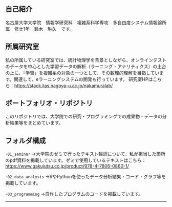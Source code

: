 ## 自己紹介

名古屋大学大学院　情報学研究科　複雑系科学専攻　多自由度システム情報論所属　修士1年　鈴木　琳久　です。

## 所属研究室

私の所属している研究室では、統計物理学を背景としながら、オンラインテストのデータを中心とした学習データの解析（ラーニング・アナリティクス）の土台の上に、「学習」を複雑系の対象の一つとして、その数理的理解を目指しています。関連して、eラーニングシステムの開発も行っています。
研究室HPはこちら：https://stack.ilas.nagoya-u.ac.jp/nakamuralab/

## ポートフォリオ・リポジトリ

このリポジトリでは、大学院での研究・プログラミングでの成果物・データの分析結果等をまとめています。

## フォルダ構成
-`01_seminar` 
→大学院のゼミで行ったテキスト輪読について、私が担当した箇所のpdf資料を掲載しています。ゼミで使用しているテキストはこちら：https://www.gakujutsu.co.jp/product/978-4-7806-0860-1/

-`02_data_analysis` 
→RやPythonを使ったデータ分析結果・コード・グラフ等を掲載しています。

-`03_programming` 
→自作したプログラムのコードを掲載しています。

---
